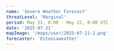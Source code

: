 ```yaml
---
name: 'Severe Weather Forecast'
threatLevel: 'Marginal'
period: May 21, 0:00 - May 22, 0:00 UTC
date: '2025-07-21'
mapImage: '/maps/user/2025-07-21-2.png'
forecaster: 'Estoniaweather'
---
```

